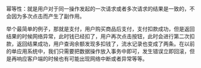 幂等性：就是用户对于同一操作发起的一次请求或者多次请求的结果是一致的，不会因为多次点击而产生了副作用。

举个最简单的例子，那就是支付，用户购买商品后支付，支付扣款成功，但是返回结果的时候网络异常，此时钱已经扣了，用户再次点击按钮，此时会进行第二次扣款，返回结果成功，用户查询余额发现多扣钱了，流水记录也变成了两条。在以前的单应用系统中，我们只需要把数据操作放入事务中即可，发生错误立即回滚，但是再响应客户端的时候也有可能出现网络中断或者异常等等。